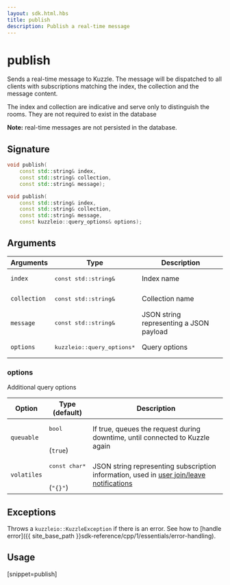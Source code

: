 ```yaml
---
layout: sdk.html.hbs
title: publish
description: Publish a real-time message
---
```


# publish

Sends a real-time message to Kuzzle. The message will be dispatched to all clients with subscriptions matching the index, the collection and the message content.

The index and collection are indicative and serve only to distinguish the rooms. They are not required to exist in the database

**Note:** real-time messages are not persisted in the database.

## Signature

```cpp
void publish(
    const std::string& index, 
    const std::string& collection, 
    const std::string& message);

void publish(
    const std::string& index, 
    const std::string& collection, 
    const std::string& message, 
    const kuzzleio::query_options& options);
```

## Arguments

| Arguments    | Type    | Description |
|--------------|---------|-------------|
| `index` | <pre>const std::string&</pre> | Index name    |
| `collection` | <pre>const std::string&</pre> | Collection name    |
| `message` | <pre>const std::string&</pre> | JSON string representing a JSON payload |
| `options` | <pre>kuzzleio::query_options\*</pre> | Query options |

### options

Additional query options

| Option     | Type<br/>(default)  | Description   |
| ---------- | ------- | --------------------------------- |
| `queuable` | <pre>bool</pre><br/>(`true`) |  If true, queues the request during downtime, until connected to Kuzzle again |
| `volatiles` | <pre>const char\*</pre><br/>(`"{}"`) | JSON string representing subscription information, used in [user join/leave notifications]({{site_base_path}}api/1/essentials/volatile-data/) |

## Exceptions

Throws a `kuzzleio::KuzzleException` if there is an error. See how to [handle error]({{ site_base_path }}sdk-reference/cpp/1/essentials/error-handling).

## Usage

[snippet=publish]
